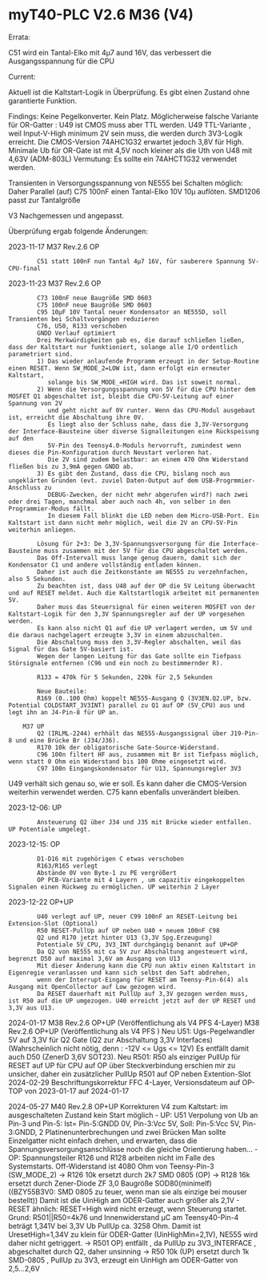# myT40-PLC V2.6 M36 (V4)

Errata:

C51 wird ein Tantal-Elko mit 4µ7 aund 16V, das verbessert die Ausgangsspannung für die CPU

Current:

Aktuell ist die Kaltstart-Logik in Überprüfung. Es gibt einen Zustand ohne garantierte Funktion.

Findings:
Keine Pegelkonverter. Kein Platz.
Möglicherweise falsche Variante für OR-Gatter : U49 ist CMOS muss aber TTL werden.
U49 TTL-Variante , weil Input-V-High minimum 2V sein muss, die werden durch 3V3-Logik erreicht. Die CMOS-Version 74AHC1G32 erwartet jedoch 3,8V für High.
Minimale Ub für OR-Gate ist mit 4,5V noch kleiner als die Uth von U48 mit 4,63V (ADM-803L)
Vermutung: Es sollte ein 74AHCT1G32 verwendet werden.


Transienten in Versorgungsspannung von NE555 bei Schalten möglich: Daher Parallel (auf) C75 100nF einen Tantal-Elko 10V 10µ auflöten.
SMD1206 passt zur Tantalgröße 



V3 Nachgemessen und angepasst.


Überprüfung ergab folgende Änderungen:

2023-11-17	M37 Rev.2.6 OP

			C51 statt 100nF nun Tantal 4µ7 16V, für sauberere Spannung 5V-CPU-final

2023-11-23	M37 Rev.2.6 OP

			C73 100nF neue Baugröße SMD 0603
			C75 100nF neue Baugröße SMD 0603
			C95 10µF 10V Tantal neuer Kondensator an NE555D, soll Transienten bei Schaltvorgängen reduzieren 
			C76, U50, R133 verschoben
			GNDD Verlauf optimiert
			Drei Merkwürdigkeiten gab es, die darauf schließen ließen, dass der Kaltstart nur funktioniert, solange alle I/O ordentlich parametriert sind.
			1) Das wieder anlaufende Programm erzeugt in der Setup-Routine einen RESET. Wenn SW_MODE_2=LOW ist, dann erfolgt ein erneuter Kaltstart, 
			   solange bis SW_MODE_=HIGH wird. Das ist soweit normal.
			2) Wenn die Versorgungsspannung von 5V für die CPU hinter dem MOSFET Q1 abgeschaltet ist, bleibt die CPU-5V-Leitung auf einer Spannung von 2V 
			   und geht nicht auf 0V runter. Wenn das CPU-Modul ausgebaut ist, erreicht die Abschaltung ihre 0V. 
			   Es liegt also der Schluss nahe, dass die 3,3V-Versorgung der Interface-Bausteine über diverse Signalleitungen eine Rückspeisung auf den 
			   5V-Pin des Teensy4.0-Moduls hervorruft, zumindest wenn dieses die Pin-Konfiguration durch Neustart verloren hat. 
			   Die 2V sind zudem belastbar: an einem 470 Ohm Widerstand fließen bis zu 3,9mA gegen GNDD ab.
			3) Es gibt den Zustand, dass die CPU, bislang noch aus ungeklärten Gründen (evt. zuviel Daten-Output auf dem USB-Progrmmier-Anschluss zu 
			   DEBUG-Zwecken, der nicht mehr abgerufen wird?) nach zwei oder drei Tagen, manchmal aber auch nach 4h, von selber in den Programmier-Modus fällt.
			   In diesem Fall blinkt die LED neben dem Micro-USB-Port. Ein Kaltstart ist dann nicht mehr möglich, weil die 2V an CPU-5V-Pin weiterhin anliegen.
			
			Lösung für 2+3: De 3,3V-Spannungsversorgung für die Interface-Bausteine muss zusammen mit der 5V für die CPU abgeschaltet werden. 
			Das Off-Intervall muss lange genug dauern, damit sich der Kondensator C1 und andere vollständig entladen können. 
			Daher ist auch die Zeitkonstante am NE555 zu verzehnfachen, also 5 Sekunden.
			Zu beachten ist, dass U48 auf der OP die 5V Leitung überwacht und auf RESET meldet. Auch die Kaltstartlogik arbeitet mit permanenten 5V.
			Daher muss das Steuersignal für einen weiteren MOSFET von der Kaltstart-Logik für den 3,3V Spannungsregler auf der UP vorgesehen werden.
			Es kann also nicht Q1 auf die UP verlagert werden, um 5V und die daraus nachgelagert erzeugte 3,3V in einem abzuschalten.
			Die Abschaltung muss den 3,3V-Regler abschalten, weil das Signal für das Gate 5V-basiert ist.
			Wegen der langen Leitung für das Gate sollte ein Tiefpass Störsignale entfernen (C96 und ein noch zu bestimmernder R).
			
			R133 = 470k für 5 Sekunden, 220k für 2,5 Sekunden
			
			Neue Bauteile:
			R169 (0..100 Ohm) koppelt NE555-Ausgang Q (3V3EN.Q2.UP, bzw. Potential COLDSTART_3V3INT) parallel zu Q1 auf OP (5V_CPU) aus und legt ihn an J4-Pin-8 für UP an.

		M37 UP
			Q2 (IRLML-2244) erhhält das NE555-Ausgangssignal über J19-Pin-8 und eine Brücke Br (J34/J36).
			R170 10k der obligatorische Gate-Source-Widerstand.
			C96 100n filtert HF aus, zusammen mit Br ist Tiefpass möglich, wenn statt 0 Ohm ein Widerstand bis 100 Ohme eingesetzt wird.
			C97 100n Eingangskondensator für U13, Spannungsregler 3V3
			
U49 verhält sich genau so, wie er soll. Es kann daher die CMOS-Version weiterhin verwendet werden.
C75 kann ebenfalls unverändert bleiben.

2023-12-06: UP

			Ansteuerung Q2 über J34 und J35 mit Brücke wieder entfallen. UP Potentiale umgelegt.

2023-12-15: OP

			D1-D16 mit zugehörigen C etwas verschoben
			R163/R165 verlegt
			Abstände 0V von Byte-1 zu PE vergrößert
			OP PCB-Variante mit 4 Layern , um capazitiv eingekoppelten Signalen einen Rückweg zu ermöglichen. UP weiterhin 2 Layer

2023-12-22	OP+UP

			U40 verlegt auf UP, neuer C99 100nF an RESET-Leitung bei Extension-Slot (Optional)
			R50 RESET-PullUp auf UP neben U40 + neuem 100nF C98
			Q2 und R170 jetzt hinter U13 (3,3V Spg.Erzeugung)
			Potentiale 5V_CPU, 3V3_INT durchgängig benannt auf UP+OP
			Da Q2 von NE555 mit ca 5V zur Abschaltung angesteuert wird, begrenzt D50 auf maximal 3,6V am Ausgang von U13
			Mit dieser Änderung kann die CPU nun aktiv einen Kaltstart in Eigenregie veranlassen und kann sich selbst den Saft abdrehen, 
			wenn der Interrupt-Eingang für RESET am Teensy-Pin-6(4) als Ausgang mit OpenCollector auf Low gezogen wird.
			Da RESET dauerhaft mit PullUp auf 3,3V gezogen werden muss, ist R50 auf die UP umgezogen. U40 erreicht jetzt auf der UP RESET und 3,3V aus U13.

2024-01-17	M38 Rev.2.6 OP+UP  (Veröffentlichung als V4 PFS 4-Layer)
			M38 Rev.2.6 OP+UP  (Veröffentlichung als V4 PFS )
			Neu U51:  Ugs-Pegelwandler 5V auf 3,3V für Q2 Gate (Q2 zur Abschaltung 3,3V Interfaces) (Wahrscheinlich nicht nötig, denn : -12V <= Ugs <= 12V)
			Es entfällt damit auch D50 (ZenerD 3,6V SOT23).
			Neu R501: R50 als einziger PullUp für RESET auf UP für CPU auf OP über Steckverbindung erschien mir zu unsicher, 
			daher ein zusätzlicher PullUp R501 auf OP neben Extention-Slot
2024-02-29	Beschriftungskorrektur FFC 4-Layer, Versionsdateum auf OP-TOP von 2023-01-17 auf 2024-01-17

2024-05-27	M40 Rev.2.8 OP+UP Korrekturen V4 zum Kaltstart: im ausgeschalteten Zustand kein Start möglich
			- UP: U51 Verpolung von Ub an Pin-3 und Pin-5: Ist= Pin-5:GNDD 0V, Pin-3:Vcc 5V, Soll: Pin-5:Vcc 5V, Pin-3:GNDD, 2 Platinenunterbrechungen und zwei Brücken
			  Man sollte Einzelgatter nicht einfach drehen, und erwarten, dass die Spannungsversorgungsanschlüsse noch die gleiche Orientierung haben...
			- OP: Spannungsteiler R126 und R128 arbeiten nicht im Falle des Systemstarts. Off-Widerstand ist 4080 Ohm von Teensy-Pin-3 (SW_MODE_2)
			  -> R126 10k ersetzt durch 2k7 SMD 0805  (OP)
			  -> R128 16k ersetzt durch Zener-Diode ZF 3,0 Baugröße SOD80(minimelf) ((BZY55B3V0: SMD 0805 zu teuer, wenn man sie als einzige bei mouser bestellt))
			  Damit ist die UinHigh am ODER-Gatter auch größer als 2,1V
			- RESET ähnlich: RESET=High wird nicht erzeugt, wenn Steuerung startet. Grund: R501||R50=4k76 und Innenwiderstand µC am Teensy40-Pin-4 beträgt 1,341V bei 3,3V Ub PullUp ca. 3258 Ohm. 
			  Damit ist UresetHigh=1,34V zu klein für ODER-Gatter (UinHighMin=2,1V), NE555 wird daher nicht getriggert.
			  -> R501 OP) entfällt , da PullUp zu 3V3_INTERFACE , abgeschaltet durch Q2, daher unsinning
			  -> R50  10k (UP) ersetzt durch 1k SMD-0805 , PullUp zu 3V3, erzeugt ein UinHigh am ODER-Gatter von 2,5...2,6V
